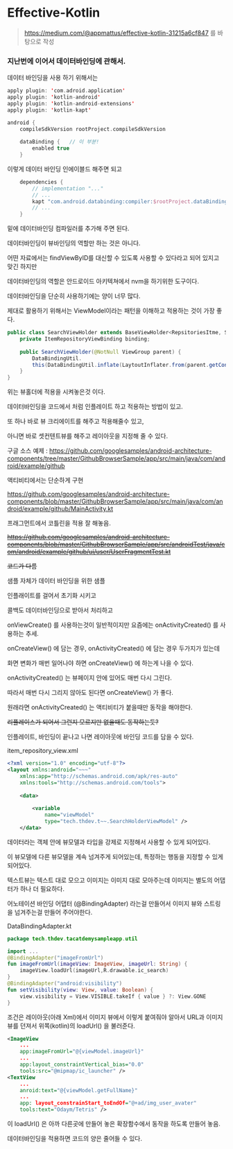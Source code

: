 # Effective-Kotlin
> https://medium.com/@appmattus/effective-kotlin-31215a6cf847 를 바탕으로 작성

### 지난번에 이어서 데이터바인딩에 관해서.
데이터 바인딩을 사용 하기 위해서는
```Kotlin
apply plugin: 'com.adroid.application'
apply plugin: 'kotlin-android'
apply plugin: 'kotlin-android-extensions'
apply plugin: 'kotlin-kapt'

android {
    compileSdkVersion rootProject.compileSdkVersion
    
    dataBinding {   // 이 부분!
        enabled true
    }
```
이렇게 데이터 바인딩 인에이블드 해주면 되고
```Kotlin
    dependencies {
        // implementation "..." 
        // ...
        kapt "com.android.databinding:compiler:$rootProject.dataBindingVersion"
        // ...
    }
```
밑에 데이터바인딩 컴파일러를 추가해 주면 된다.

데이터바인딩이 뷰바인딩의 역할만 하는 것은 아니다.

어떤 자료에서는 findViewByID를 대신할 수 있도록 사용할 수 있다라고 되어 있지고 맞긴 하지만

데이터바인딩의 역할은 안드로이드 아키텍쳐에서 nvm을 하기위한 도구이다.

데이터바인딩을 단순히 사용하기에는 양이 너무 많다.

제대로 활용하기 위해서는 ViewModel이라는 패턴을 이해하고 적용하는 것이 가장 좋다.

```Java
public class SearchViewHolder extends BaseViewHolder<RepsitoriesItme, SearchAdapterViewModel> implements { // ...
    private ItemRepositoryViewBinding binding;
    
    public SearchViewHolder(@NotNull ViewGroup parent) {
        DataBindingUtil.
        this(DataBindingUtil.inflate(LaytoutInflater.from(parent.getContext()), R.layout.item_reository_view // ...
    }
}
```
위는 뷰홀더에 적용을 시켜놓은것 이다.

데이터바인딩을 코드에서 처럼 인플레이트 하고 적용하는 방법이 있고.

또 하나 바로 뷰 크리에이트를 해주고 적용해줄수 있고,

아니면 바로 셋컨텐트뷰를 해주고 레이아웃을 지정해 줄 수 있다.

구글 소스 예제 : https://github.com/googlesamples/android-architecture-components/tree/master/GithubBrowserSample/app/src/main/java/com/android/example/github

액티비티에서는 단순하게 구현

https://github.com/googlesamples/android-architecture-components/blob/master/GithubBrowserSample/app/src/main/java/com/android/example/github/MainActivity.kt



프래그먼트에서 코틀린을 적용 잘 해놓음.

~~https://github.com/googlesamples/android-architecture-components/blob/master/GithubBrowserSample/app/src/androidTest/java/com/android/example/github/ui/user/UserFragmentTest.kt~~

~~코드가 다름~~

샘플 자체가 데이터 바인딩을 위한 샘플

인플래이트를 걸어서 초기화 시키고

콜백도 데이터바인딩으로 받아서 처리하고

onViewCreate() 를 사용하는것이 일반적이지만 요즘에는 onActivityCreated() 를 사용하는 추세.

onCreateView() 에 담는 경우, onActivityCreated() 에 담는 경우 두가지가 있는데

화면 변화가 매번 일어나야 하면 onCreateView() 에 하는게 나을 수 있다.

onActivityCreated() 는 뷰페이지 안에 있어도 매번 다시 그린다.

따라서 매번 다시 그리지 않아도 된다면 onCreateView() 가 좋다.

원래라면 onActivityCreated() 는 액티비티가 붙을때만 동작을 해야한다. 

~~리플레이스가 되어서 그런지 모르지만 없을때도 동작하는듯?~~

인플레이트, 바인딩이 끝나고 나면 레이아웃에 바인딩 코드를 담을 수 있다.

item_repository_view.xml
```Xml
<?xml version="1.0" encoding="utf-8"?>
<layout xmlns:android="~~~" 
    xmlns:app="http://schemas.android.com/apk/res-auto"
    xmlns:tools="http://schemas.android.com/tools">
    
    <data>
    
        <variable
            name="viewModel"
            type="tech.thdev.t~~.SearchHolderViewModel" />
    </data>
```

데이터라는 객체 안에 뷰모델과 타입을 강제로 지정해서 사용할 수 있게 되어있다.

이 뷰모델에 다른 뷰모델을 계속 넘겨주게 되어있는데, 특정하는 행동을 지정할 수 있게 되어있다.

텍스트뷰는 텍스트 대로 모으고 이미지는 이미지 대로 모아주는데 이미지는 별도의 어댑터가 하나 더 필요하다.

어노테이션 바인딩 어댑터 (@BindingAdapter) 라는걸 만들어서 이미지 뷰와 스트링을 넘겨주는걸 만들어 주어야한다.

DataBindingAdapter.kt
```Kotlin
package tech.thdev.tacatdemysampleapp.util

import ...
@BindingAdapter("imageFromUrl")
fun imageFromUrl(imageView: ImageView, imageUrl: String) {
    imageView.loadUrl(imageUrl,R.drawable.ic_search)
}
@BindingAdapter("android:visibility")
fun setVisibility(view: View, value: Boolean) {
    view.visibility = View.VISIBLE.takeIf { value } ?: View.GONE
}
```

조건은 레이아웃(아래 Xml)에서 이미지 뷰에서 이렇게 붙여줘야 알아서 URL과 이미지뷰를 던져서 위쪽(kotlin)의 loadUrl() 을 불러준다.
```Xml
<ImageView
    ...
    app:imageFromUrl="@{viewModel.imageUrl}"
    ...
    app:layout_constraintVertical_bias="0.0"
    tools:src="@mipmap/ic_launcher" />
<TextView
    ...
    anroid:text="@{viewModel.getFullName}"
    ...
    app: layout_constrainStart_toEndOf="@+ad/img_user_avater"
    tools:text="Odaym/Tetris" />
```

이 loadUrl() 은 아까 다른곳에 만들어 놓은 확장함수에서 동작을 하도록 만들어 놓음.

데이터바인딩을 적용하면 코드의 양은 줄어들 수 있다.

